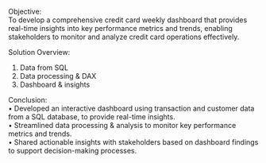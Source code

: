 Objective: <br>
To develop a comprehensive credit card weekly dashboard that provides real-time insights into key performance metrics and trends, enabling stakeholders to monitor and analyze credit card operations effectively.

Solution Overview:
1. Data from SQL
2. Data processing & DAX
3. Dashboard & insights

Conclusion: <br>
 • Developed an interactive dashboard using transaction and customer data from a SQL database, to provide real-time insights. <br>
 • Streamlined data processing & analysis to monitor key performance metrics and trends. <br>
 • Shared actionable insights with stakeholders based on dashboard findings to support decision-making processes. <br>
